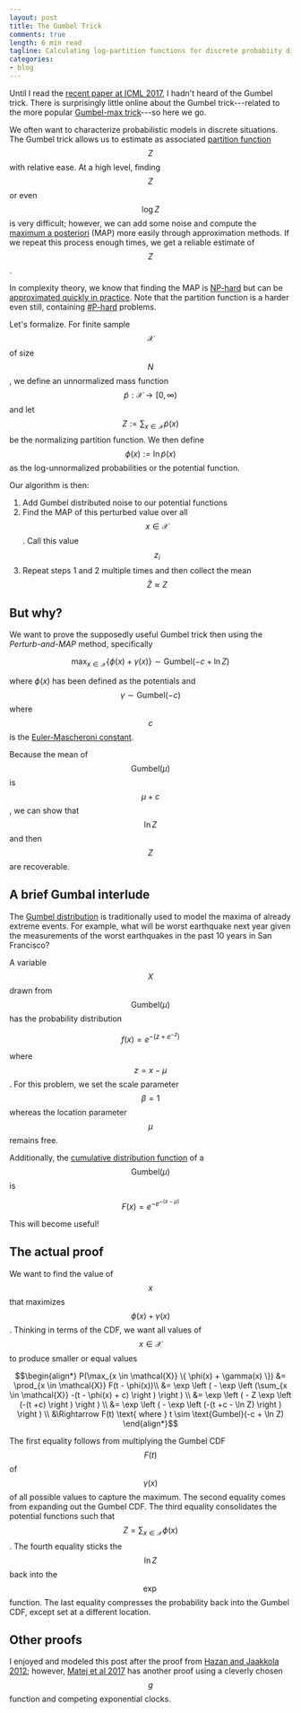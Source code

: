 ```yaml
---
layout: post
title: The Gumbel Trick
comments: true
length: 6 min read
tagline: Calculating log-partition functions for discrete probabiity distributions has never been so easy. 
categories:
- blog
---
```


Until I read the [recent paper at ICML 2017](https://arxiv.org/pdf/1706.04161.pdf), I hadn't heard of the Gumbel trick. There is surprisingly little online about the Gumbel trick---related to the more popular [Gumbel-max trick](https://hips.seas.harvard.edu/blog/2013/04/06/the-gumbel-max-trick-for-discrete-distributions/)---so here we go.


We often want to characterize probabilistic models in discrete situations. The Gumbel trick allows us to estimate as associated [partition function](https://en.wikipedia.org/wiki/Partition_function_(mathematics)) $$Z$$ with relative ease. At a high level, finding $$Z$$ or even $$\log Z$$ is very difficult; however, we can add some noise and compute the [maximum a posteriori](https://en.wikipedia.org/wiki/Maximum_a_posteriori_estimation) (MAP) more easily through approximation methods. If we repeat this process enough times, we get a reliable estimate of $$Z$$.

In complexity theory, we know that finding the MAP is [NP-hard](https://en.wikipedia.org/wiki/NP-hardness) but can be [approximated quickly in practice](http://cs.nyu.edu/~dsontag/papers/sontag_uai08.pdf). Note that the partition function is a harder even still, containing [\#P-hard](https://en.wikipedia.org/wiki/Sharp-P) problems.

Let's formalize. For finite sample $$\mathcal{X}$$ of size $$N$$, we define an unnormalized mass function $$\tilde{p} : \mathcal{X} \to [0, \infty)$$ and let $$Z:= \sum_{x \in \mathcal{X}} \tilde{p}(x)$$ be the normalizing partition function. We then define $$\phi(x) := \ln \tilde{p}(x)$$ as the log-unnormalized probabilities or the potential function.

Our algorithm is then:

 1. Add Gumbel distributed noise to our potential functions
 2. Find the MAP of this perturbed value over all $$x \in \mathcal{X}$$. Call this value $$z_i$$
 3. Repeat steps 1 and 2 multiple times and then collect the mean $$\hat{Z} \approx Z$$

## But why?

We want to prove the supposedly useful Gumbel trick then using the *Perturb-and-MAP* method, specifically

$$\max_{x \in \mathcal{X}} \{ \phi(x) + \gamma(x) \} \sim \text{Gumbel}(-c + \ln Z)$$

where $\phi(x)$ has been defined as the potentials and $$\gamma \sim \text{Gumbel}(-c)$$ where $$c$$ is the [Euler-Mascheroni constant](https://en.wikipedia.org/wiki/Euler%E2%80%93Mascheroni_constant). 

Because the mean of $$\text{Gumbel}(\mu)$$ is $$\mu + c$$, we can show that $$\ln Z$$ and then $$Z$$ are recoverable.

## A brief Gumbal interlude

The [Gumbel distribution](https://en.wikipedia.org/wiki/Gumbel_distribution) is traditionally used to model the maxima of already extreme events. For example, what will be worst earthquake next year given the measurements of the worst earthquakes in the past 10 years in San Francisco? 

A variable $$X$$ drawn from $$\text{Gumbel}(\mu)$$ has the probability distribution

$$f(x) = e^{-(z + e^{-z})}$$

where $$z = x - \mu$$. For this problem, we set the scale parameter $$\beta = 1$$ whereas the location parameter $$\mu$$ remains free.

Additionally, the [cumulative distribution function](https://en.wikipedia.org/wiki/Cumulative_distribution_function) of a $$\text{Gumbel}(\mu)$$ is

$$F(x) = e^{-e^{-(x-\mu)}}$$

This will become useful!

## The actual proof
We want to find the value of $$x$$ that maximizes $$\phi(x) + \gamma(x)$$. Thinking in terms of the CDF, we want all values of $$x \in \mathcal{X}$$ to produce smaller or equal values

$$\begin{align*}
P(\max_{x \in \mathcal{X}} \{ \phi(x) + \gamma(x) \}) &= \prod_{x \in \mathcal{X}} F(t - \phi(x))\\
&= \exp \left ( - \exp \left (\sum_{x \in \mathcal{X}} -(t - \phi(x) + c) \right ) \right ) \\
&= \exp \left ( - Z \exp \left (-(t +c)  \right )  \right ) \\
&= \exp \left ( - \exp \left (-(t +c - \ln Z)  \right )  \right ) \\
&\Rightarrow F(t) \text{ where }  t \sim \text{Gumbel}(-c + \ln Z)
\end{align*}$$

The first equality follows from multiplying the Gumbel CDF $$F(t)$$ of $$\gamma(x)$$ of all possible values to capture the maximum. The second equality comes from expanding out the Gumbel CDF. The third equality consolidates the potential functions such that $$Z = \sum_{x \in \mathcal{X}} \phi(x)$$. The fourth equality sticks the $$\ln Z$$ back into the $$\exp$$ function. The last equality compresses the probability back into the Gumbel CDF, except set at a different location.

## Other proofs
I enjoyed and modeled this post after the proof from [Hazan and Jaakkola 2012](https://people.csail.mit.edu/tommi/papers/HazJaa-ICML12.pdf); however, [Matej et al 2017](https://arxiv.org/pdf/1706.04161.pdf) has another proof using a cleverly chosen $$g$$ function and competing exponential clocks.